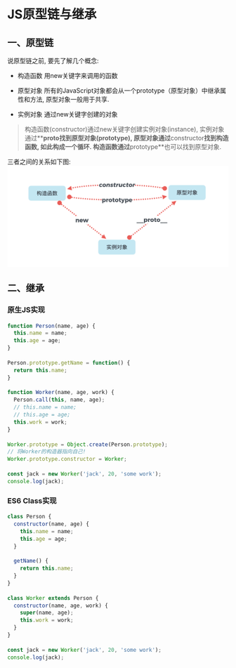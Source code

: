 # JS原型链与继承

## 一、原型链
说原型链之前, 要先了解几个概念:

- 构造函数
  用new关键字来调用的函数

- 原型对象
  所有的JavaScript对象都会从一个prototype（原型对象）中继承属性和方法, 原型对象一般用于共享.

- 实例对象
通过new关键字创建的对象

> 构造函数(constructor)通过new关键字创建实例对象(instance), 实例对象通过**__proto__**找到原型对象(prototype), 原型对象通过**constructor**找到构造函数, 如此构成一个循环. 构造函数通过**prototype**也可以找到原型对象.

三者之间的关系如下图:
![关系图](../images/js_proto.png)


## 二、继承

### 原生JS实现
```js
function Person(name, age) {
  this.name = name;
  this.age = age;
}

Person.prototype.getName = function() {
  return this.name;
}

function Worker(name, age, work) {
  Person.call(this, name, age);
  // this.name = name;
  // this.age = age;
  this.work = work;
}

Worker.prototype = Object.create(Person.prototype);
// 将Worker的构造器指向自己!
Worker.prototype.constructor = Worker;

const jack = new Worker('jack', 20, 'some work');
console.log(jack);
```

### ES6 Class实现
```js
class Person {
  constructor(name, age) {
    this.name = name;
    this.age = age;
  }

  getName() {
    return this.name;
  }
}

class Worker extends Person {
  constructor(name, age, work) {
    super(name, age);
    this.work = work;
  }
}

const jack = new Worker('jack', 20, 'some work');
console.log(jack);
```
